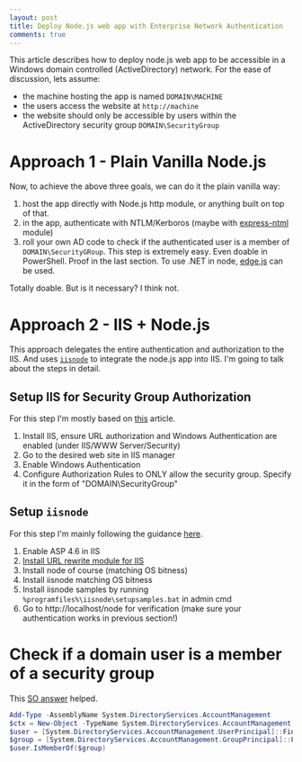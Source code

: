 ```yaml
---
layout: post
title: Deploy Node.js web app with Enterprise Network Authentication
comments: true
---
```


This article describes how to deploy node.js web app to be accessible in a Windows domain controlled (ActiveDirectory) network. For the ease of
discussion, lets assume:

* the machine hosting the app is named `DOMAIN\MACHINE`
* the users access the website at `http://machine`
* the website should only be accessible by users within the ActiveDirectory security group `DOMAIN\SecurityGroup`

# Approach 1 - Plain Vanilla Node.js
Now, to achieve the above three goals, we can do it the plain vanilla way:

1. host the app directly with Node.js http module, or anything built on top of that.
2. in the app, authenticate with NTLM/Kerboros (maybe with [express-ntml](https://github.com/einfallstoll/express-ntlm) module)
3. roll your own AD code to check if the authenticated user is a member of `DOMAIN\SecurityGRoup`. This step is extremely easy. Even doable in PowerShell. Proof in the last section. To use .NET in node, [edge.js](http://tjanczuk.github.io/edge/) can be used.

Totally doable. But is it necessary? I think not.


# Approach 2 - IIS + Node.js

This approach delegates the entire authentication and authorization to the IIS. And uses [`iisnode`](https://github.com/tjanczuk/iisnode) to integrate the node.js app into IIS. I'm going to talk about the steps in detail. 

## Setup IIS for Security Group Authorization

For this step I'm mostly based on [this](http://serverfault.com/a/721855/309638) article. 

1. Install IIS, ensure URL authorization and Windows Authentication are enabled (under IIS/WWW Server/Security)
2. Go to the desired web site in IIS manager
3. Enable Windows Authentication
4. Configure Authorization Rules to ONLY allow the security group. Specify it in the form of "DOMAIN\SecurityGroup"


## Setup `iisnode`

For this step I'm mainly following the guidance [here](https://github.com/tjanczuk/iisnode).

1. Enable ASP 4.6 in IIS
2. [Install URL rewrite module for IIS](http://www.iis.net/download/URLRewrite)
3. Install node of course (matching OS bitness)
4. Install iisnode matching OS bitness
5. Install iisnode samples by running `%programfiles%\iisnode\setupsamples.bat` in admin cmd
6. Go to http://localhost/node for verification (make sure your authentication works in previous section!)


# Check if a domain user is a member of a security group

This [SO answer](http://stackoverflow.com/a/12029478/695964) helped.

```PowerShell
Add-Type -AssemblyName System.DirectoryServices.AccountManagement
$ctx = New-Object -TypeName System.DirectoryServices.AccountManagement.PrincipalContext -ArgumentList ([System.DirectoryServices.AccountManagement.ContextType]::Domain,"DOMAIN")
$user = [System.DirectoryServices.AccountManagement.UserPrincipal]::FindByIdentity($ctx, "user")
$group = [System.DirectoryServices.AccountManagement.GroupPrincipal]::FindByIdentity($ctx, "SecurityGroup")
$user.IsMemberOf($group)
```
